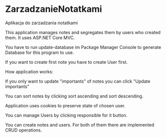 # ZarzadzanieNotatkami
Aplikacja do zarzadzania notatkami

This application manages notes and segregates them by users who created them.
It uses ASP.NET Core MVC.

You have to run update-database im Package Manager Console to generate Database for this program to use.

If you want to create first note you have to create User first.

How application works:

If you only want to update "importants" of notes you can click "Update importants"

You can sort notes by clicking sort ascending and sort descending.

Application uses cookies to preserve state of chosen user.

You can manage Users by clicking responsible for it button.

You can create notes and users. For both of them there are implemented CRUD operations.
